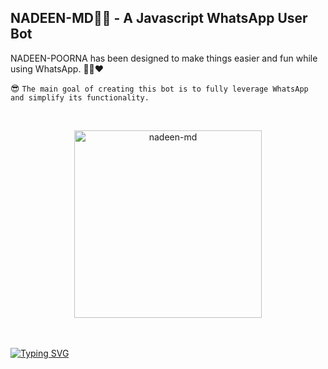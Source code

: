 ## NADEEN-MD👨‍💻 - A Javascript WhatsApp User Bot
NADEEN-POORNA has been designed to make things easier and fun while using WhatsApp. 👨‍💻❤️

😎 `The main goal of creating this bot is to fully leverage WhatsApp and simplify its functionality.`

<br>
 
  <p align="center">  
  <a href=" https://telegra.ph/file/f2a6ee1ab649a2fb72708.jpg ">
    <img alt="nadeen-md" height="300" src="https://telegra.ph/file/f2a6ee1ab649a2fb72708.jpg">
    
  
  </a>
</p>  


<br>
<br>
<a href="https://git.io/typing-svg"><img src="https://readme-typing-svg.demolab.com?font=Black+Ops+One&size=50&pause=1000&color=D32d41&center=true&width=910&height=100&lines=THANKS FOR CHOOSING
+NADEEN-MD;MULTI+DEVICE+WHATSAPP+BOT;CREATED+BY+NADEEN+POORNA;CONTACT+BOT+OWNER+ 
 (+94)711451319" alt="Typing SVG" /></a>
  </p>
